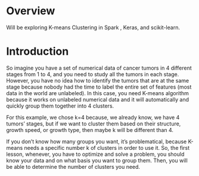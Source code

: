 # Overview
Will be exploring K-means Clustering in Spark , Keras, and  scikit-learn.

# Introduction

So imagine you have a set of numerical data of cancer tumors in 4 different stages from 1 to 4, and you need to study all the tumors in each stage. However, you have no idea how to identify the tumors that are at the same stage because nobody had the time to label the entire set of features (most data in the world are unlabeled). In this case, you need K-means algorithm because it works on unlabeled numerical data and it will automatically and quickly group them together into 4 clusters.

For this example, we chose k=4 because, we already know, we have 4 tumors’ stages, but if we want to cluster them based on their structure, growth speed, or growth type, then maybe k will be different than 4.

If you don’t know how many groups you want, it’s problematical, because K-means needs a specific number k of clusters in order to use it. So, the first lesson, whenever, you have to optimize and solve a problem, you should know your data and on what basis you want to group them. Then, you will be able to determine the number of clusters you need.
